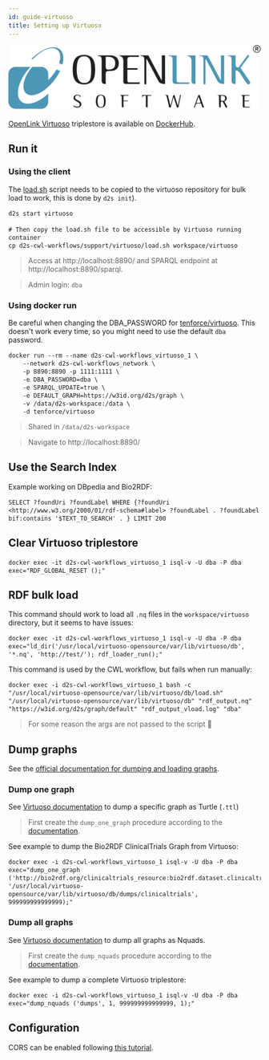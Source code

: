 ```yaml
---
id: guide-virtuoso
title: Setting up Virtuoso
---
```


[![OpenLink Virtuoso](/img/openlink-virtuoso.png)](https://virtuoso.openlinksw.com/)

[OpenLink Virtuoso](https://virtuoso.openlinksw.com/) triplestore is available on [DockerHub](https://hub.docker.com/r/tenforce/virtuoso).

## Run it

### Using the client

The [load.sh](https://github.com/MaastrichtU-IDS/d2s-cwl-workflows/blob/master/support/virtuoso/load.sh) script needs to be copied to the virtuoso repository for bulk load to work, this is done by `d2s init`).

```shell
d2s start virtuoso
  
# Then copy the load.sh file to be accessible by Virtuoso running container
cp d2s-cwl-workflows/support/virtuoso/load.sh workspace/virtuoso
```

> Access at http://localhost:8890/ and SPARQL endpoint at http://localhost:8890/sparql.

> Admin login: `dba`

### Using docker run

Be careful when changing the DBA_PASSWORD for [tenforce/virtuoso](tenforce/virtuoso). This doesn't work every time, so you might need to use the default `dba` password.

```shell
docker run --rm --name d2s-cwl-workflows_virtuoso_1 \
	--network d2s-cwl-workflows_network \
    -p 8890:8890 -p 1111:1111 \
    -e DBA_PASSWORD=dba \
    -e SPARQL_UPDATE=true \
    -e DEFAULT_GRAPH=https://w3id.org/d2s/graph \
    -v /data/d2s-workspace:/data \
    -d tenforce/virtuoso
```

> Shared in `/data/d2s-workspace`

> Navigate to http://localhost:8890/

## Use the Search Index

Example working on DBpedia and Bio2RDF:

```SPARQL
SELECT ?foundUri ?foundLabel WHERE {?foundUri <http://www.w3.org/2000/01/rdf-schema#label> ?foundLabel . ?foundLabel bif:contains '$TEXT_TO_SEARCH' . } LIMIT 200
```

## Clear Virtuoso triplestore

```shell
docker exec -it d2s-cwl-workflows_virtuoso_1 isql-v -U dba -P dba exec="RDF_GLOBAL_RESET ();"
```

## RDF bulk load

This command should work to load all `.nq` files in the `workspace/virtuoso` directory, but it seems to have issues:

```shell
docker exec -it d2s-cwl-workflows_virtuoso_1 isql-v -U dba -P dba exec="ld_dir('/usr/local/virtuoso-opensource/var/lib/virtuoso/db', '*.nq', 'http://test/'); rdf_loader_run();"
```

This command is used by the CWL workflow, but fails when run manually:

```shell
docker exec -i d2s-cwl-workflows_virtuoso_1 bash -c "/usr/local/virtuoso-opensource/var/lib/virtuoso/db/load.sh" "/usr/local/virtuoso-opensource/var/lib/virtuoso/db" "rdf_output.nq" "https://w3id.org/d2s/graph/default" "rdf_output_vload.log" "dba"
```

> For some reason the args are not passed to the script 🚧

## Dump graphs

See the [official documentation for dumping and loading graphs](http://docs.openlinksw.com/virtuoso/rdfperfdumpandreloadgraphs/).

### Dump one graph

See [Virtuoso documentation](http://vos.openlinksw.com/owiki/wiki/VOS/VirtRDFDatasetDump#Dump%20One%20Graph) to dump a specific graph as Turtle (`.ttl`)

> First create the `dump_one_graph` procedure according to the [documentation](http://vos.openlinksw.com/owiki/wiki/VOS/VirtRDFDatasetDump#Dump%20One%20Graph).

See example to dump the Bio2RDF ClinicalTrials Graph from Virtuoso:

```shell
docker exec -i d2s-cwl-workflows_virtuoso_1 isql-v -U dba -P dba exec="dump_one_graph ('http://bio2rdf.org/clinicaltrials_resource:bio2rdf.dataset.clinicaltrials.R3', '/usr/local/virtuoso-opensource/var/lib/virtuoso/db/dumps/clinicaltrials', 999999999999999);"
```

### Dump all graphs

See [Virtuoso documentation](http://vos.openlinksw.com/owiki/wiki/VOS/VirtRDFDumpNQuad) to dump all graphs as Nquads.

> First create the `dump_nquads` procedure according to the [documentation](http://vos.openlinksw.com/owiki/wiki/VOS/VirtRDFDumpNQuad).

See example to dump a complete Virtuoso triplestore:

```shell
docker exec -i d2s-cwl-workflows_virtuoso_1 isql-v -U dba -P dba exec="dump_nquads ('dumps', 1, 999999999999999, 1);"
```

## Configuration

CORS can be enabled following [this tutorial](http://vos.openlinksw.com/owiki/wiki/VOS/VirtTipsAndTricksCORsEnableSPARQLURLs).